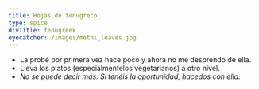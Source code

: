 ```yaml
---
title: Hojas de fenugreco
type: spice
divTitle: fenugreek
eyecatcher: /images/methi_leaves.jpg
---
```


* La probé por primera vez hace poco y ahora no me desprendo de ella. 
* Lleva los platos (especialmentelos vegetarianos) a otro nivel. 
* _No se puede decir más. Si tenéis la oportunidad, hacedos con ella._
